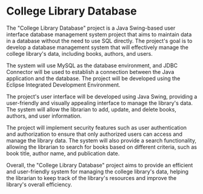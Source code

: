 # College Library Database
The "College Library Database" project is a Java Swing-based user interface database management system project that aims to maintain data in a database without the need to use SQL directly. The project's goal is to develop a database management system that will effectively manage the college library's data, including books, authors, and users.  

The system will use MySQL as the database environment, and JDBC Connector will be used to establish a connection between the Java application and the database. The project will be developed using the Eclipse Integrated Development Environment.  

The project's user interface will be developed using Java Swing, providing a user-friendly and visually appealing interface to manage the library's data. The system will allow the librarian to add, update, and delete books, authors, and user information.  

The project will implement security features such as user authentication and authorization to ensure that only authorized users can access and manage the library data. The system will also provide a search functionality, allowing the librarian to search for books based on different criteria, such as book title, author name, and publication date.  
 
Overall, the "College Library Database" project aims to provide an efficient and user-friendly system for managing the college library's data, helping the librarian to keep track of the library's resources and improve the library's overall efficiency.   
